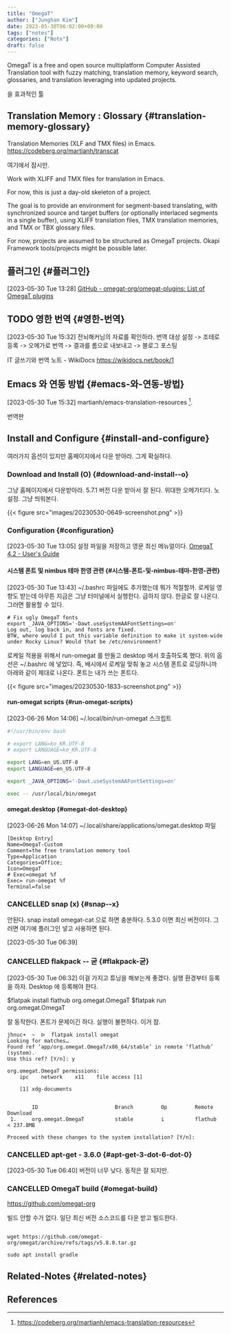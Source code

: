 ```yaml
---
title: "OmegaT"
author: ["Junghan Kim"]
date: 2023-05-30T06:02:00+09:00
tags: ["notes"]
categories: ["Note"]
draft: false
---
```


OmegaT is a free and open source multiplatform Computer Assisted Translation tool with fuzzy matching, translation memory, keyword search, glossaries, and translation leveraging into updated projects.

을 효과적인 툴


## Translation Memory : Glossary {#translation-memory-glossary}

Translation Memories (XLF and TMX files) in Emacs. <https://codeberg.org/martianh/transcat>

여기에서 잠시만.

<div class="hint">

Work with XLIFF and TMX files for translation in Emacs.

For now, this is just a day-old skeleton of a project.

The goal is to provide an environment for segment-based translating, with synchronized source and target buffers (or optionally interlaced segments in a single buffer), using XLIFF translation files, TMX translation memories, and TMX or TBX glossary files.

For now, projects are assumed to be structured as OmegaT projects. Okapi Framework tools/projects might be possible later.

</div>


## 플러그인 {#플러그인}

<span class="timestamp-wrapper"><span class="timestamp">[2023-05-30 Tue 13:28]</span></span> [GitHub - omegat-org/omegat-plugins: List of OmegaT plugins](https://github.com/omegat-org/omegat-plugins)


## <span class="org-todo todo TODO">TODO</span> 영한 번역 {#영한-번역}

<span class="timestamp-wrapper"><span class="timestamp">[2023-05-30 Tue 15:32]</span></span> 전뇌해커님의 자료를 확인하라. 번역 대상 설정 -&gt; 조테로 등록 -&gt; 오메가로 번역 -&gt; 결과를 롬으로 내보내고 -&gt; 블로그 포스팅

IT 글쓰기와 번역 노트 - WikiDocs <https://wikidocs.net/book/1>


## Emacs 와 연동 방법 {#emacs-와-연동-방법}

<span class="timestamp-wrapper"><span class="timestamp">[2023-05-30 Tue 15:32]</span></span> martianh/emacs-translation-resources&nbsp;[^fn:1].

번역판


## Install and Configure {#install-and-configure}

여러가지 옵션이 있지만 홈페이지에서 다운 받아라. 그게 확실하다.


### Download and Install (O) {#download-and-install--o}

그냥 홈페이지에서 다운받아라. 5.7.1 버전 다운 받아서 잘 된다. 위대한 오메가티다. 노 설정. 그냥 띄워본다.

{{< figure src="images/20230530-0649-screenshot.png" >}}


### Configuration {#configuration}

<span class="timestamp-wrapper"><span class="timestamp">[2023-05-30 Tue 13:05]</span></span> 설정 파일을 저장하고 영문 최신 메뉴얼이다. [OmegaT 4.2 - User's Guide](https://omegat.sourceforge.io/manual-standard/en/index.html#__sethome)


#### 시스템 폰트 및 nimbus 테마 한영 관련 {#시스템-폰트-및-nimbus-테마-한영-관련}

<span class="timestamp-wrapper"><span class="timestamp">[2023-05-30 Tue 13:43]</span></span> ~/.bashrc 파일에도 추가했는데 뭐가 적절할까. 로케일 영향도 받는데 아무튼 지금은 그냥 터미널에서 실행한다. 급하지 않다. 한글로 잘 나온다. 그러면 활용할 수 있다.

```text
# Fix ugly OmegaT fonts
export _JAVA_OPTIONS='-Dawt.useSystemAAFontSettings=on'
Log out, log back in, and fonts are fixed.
BTW, where would I put this variable definition to make it system-wide under Rocky Linux? Would that be /etc/environment?
```

로케일 적용을 위해서 run-omegat 를 만들고 desktop 에서 호출하도록 했다. 위의 옵션은 ~/.bashrc 에 넣었다. 즉, 배시에서 로케일 맞춰 놓고 시스템 폰트로 로딩하니까 아래와 같이 제대로 나온다. 폰트는 내가 쓰는 폰트다.

{{< figure src="images/20230530-1833-screenshot.png" >}}


#### run-omegat scripts {#run-omegat-scripts}

<span class="timestamp-wrapper"><span class="timestamp">[2023-06-26 Mon 14:06]</span></span> ~/.local/bin/run-omegat 스크립트

```sh
#!/usr/bin/env bash

# export LANG=ko_KR.UTF-8
# export LANGUAGE=ko_KR.UTF-8

export LANG=en_US.UTF-8
export LANGUAGE=en_US.UTF-8

export _JAVA_OPTIONS='-Dawt.useSystemAAFontSettings=on'

exec -- /usr/local/bin/omegat
```


#### omegat.desktop {#omegat-dot-desktop}

<span class="timestamp-wrapper"><span class="timestamp">[2023-06-26 Mon 14:07]</span></span> ~/.local/share/applications/omegat.desktop 파일

```text
[Desktop Entry]
Name=OmegaT-Custom
Comment=the free translation memory tool
Type=Application
Categories=Office;
Icon=OmegaT
# Exec=omegat %f
Exec= run-omegat %f
Terminal=false
```


### <span class="org-todo done CANCELLED">CANCELLED</span> snap (x) {#snap--x}

안된다. snap install omegat-cat 으로 하면 충분하다. 5.3.0 이면 최신 버전이다. 그러면 여기에 플러그인 넣고 사용하면 된다.

<span class="timestamp-wrapper"><span class="timestamp">[2023-05-30 Tue 06:39]</span></span>


### <span class="org-todo done CANCELLED">CANCELLED</span> flakpack -- 굳 {#flakpack-굳}

<span class="timestamp-wrapper"><span class="timestamp">[2023-05-30 Tue 06:32]</span></span> 이걸 가지고 튜닝을 해보는게 좋겠다. 실행 환경부터 등록을 하자. Desktop 에 등록해야 한다.

$flatpak install flathub org.omegat.OmegaT $flatpak run org.omegat.OmegaT

잘 동작한다. 폰트가 문제이긴 하다. 실행이 불편하다. 이거 참.

```text
jhnuc➜  ~  ᐅ  flatpak install omegat
Looking for matches…
Found ref ‘app/org.omegat.OmegaT/x86_64/stable’ in remote ‘flathub’ (system).
Use this ref? [Y/n]: y

org.omegat.OmegaT permissions:
    ipc    network    x11    file access [1]

    [1] xdg-documents


        ID                         Branch         Op         Remote          Download
 1.     org.omegat.OmegaT          stable         i          flathub         < 237.8MB

Proceed with these changes to the system installation? [Y/n]:
```


### <span class="org-todo done CANCELLED">CANCELLED</span> apt-get  - 3.6.0 {#apt-get-3-dot-6-dot-0}

<span class="timestamp-wrapper"><span class="timestamp">[2023-05-30 Tue 06:40]</span></span> 버전이 너무 낮다. 동작은 잘 되지만.


### <span class="org-todo done CANCELLED">CANCELLED</span> OmegaT build {#omegat-build}

<https://github.com/omegat-org>

빌드 안할 수가 없다. 일단 최신 버전 소스코드를 다운 받고 빌드한다.

```text

wget https://github.com/omegat-org/omegat/archive/refs/tags/v5.8.0.tar.gz

sudo apt install gradle

```


## Related-Notes {#related-notes}

## References

<style>.csl-entry{text-indent: -1.5em; margin-left: 1.5em;}</style><div class="csl-bib-body">
</div>

[^fn:1]: <https://codeberg.org/martianh/emacs-translation-resources>
